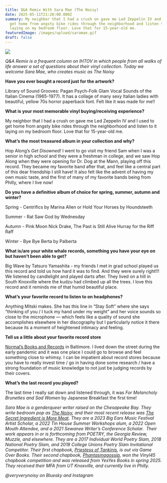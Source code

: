 ```yaml
---
title: Q&A Remix With Sara Mae (The Noisy)
date: 2025-05-11T21:20:00.000Z
summary: My neighbor that I had a crush on gave me Led Zeppelin IV and I used to
  get home from angsty bike rides through the neighborhood and listen to it
  laying on my bedroom floor. Love that for 15-year-old me. 
featuredImage: /images/upload/saramae.gif
draft: false
---
```

![](/images/upload/saramae.gif)

*Q&A Remix is a frequent column on IHTOV in which people from all
 walks of life answer a set of questions about their vinyl collection. 
Today we welcome Sara Mae, who creates music as The Noisy*



**Have you ever bought a record just for the artwork?** 

Library of Sound Grooves: Pagan Psych-Folk Glam Vocal Sounds of the Italian Cinema (1965-1977). It has a collage of many sexy Italian ladies with beautiful, yellow 70s horror paperback font. Felt like it was made for me!!

**What is your most memorable vinyl buying/receiving experience?** 

My neighbor that I had a crush on gave me Led Zeppelin IV and I used to get home from angsty bike rides through the neighborhood and listen to it laying on my bedroom floor. Love that for 15-year-old me. 

**What’s the most treasured album in your collection and why?** 

Hop Along’s *Get Disowned!* I went to go visit my friend Sam when I was a senior in high school and they were a freshman in college, and we saw Hop Along when they were opening for Dr. Dog at the Mann, playing off this record. They became my favorite band after that, and feel like a central part of this dear friendship I still have! It also felt like the advent of having my own music taste, and the first of many of my favorite bands being from Philly, where I live now!

**Do you have a definitive album of choice for spring, summer, autumn and winter?**

Spring - Centrifics by Marina Allen or Hold Your Horses by Houndsteeth

Summer - Rat Saw God by Wednesday

Autumn - Pink Moon Nick Drake, The Past is Still Alive Hurray for the Riff Raff

Winter - Bye Bye Berta by Palberta

**What is/are your white whale records, something you have your eye on but haven’t been able to get?**

Big Wave by Tatsuro Yamashita - my friends I met in grad school played us this record and told us how hard it was to find. And they were surely right!!! We listened by candlelight and played darts after. They lived on a hill in South Knoxville where the kudzu had climbed up all the trees. I love this record and it reminds me of that humid beautiful place. 

**What’s your favorite record to listen to on headphones?**

Anything Mitski makes. She has this line in “Stay Soft” where she says “thinking of you / I tuck my hand under my weight” and her voice sounds so close to the microphone — which feels like a quality of sound she accomplishes elsewhere in her discography but I particularly notice it there because its a moment of heightened intimacy and feeling. 

**Tell us a little about your favorite record store**

[Normal’s Books and Records](https://www.normals.com/) in Baltimore. I lived down the street during the early pandemic and it was one place I could go to browse and feel something close to whimsy. I can be impatient about record stores because you have to really invest time / go in having done some research / have a strong foundation of music knowledge to not just be judging records by their covers. 

**What’s the last record you played?**

The last time I really sat down and listened through, it was *For Melancholy Brunettes and Sad Women* by Japanese Breakfast the first time! 

*Sara Mae is a genderqueer writer raised on the Chesapeake Bay. They write bedroom pop as [The Noisy](https://veryverynoisy.squarespace.com), and their most recent release was [The Secret Ingredient is More Meat](https://thenoisy.bandcamp.com/album/the-secret-ingredient-is-more-meat). They are a 2023 Big Ears Music Festival Artist Scholar, a 2022 Tin House Summer Workshops alum, a 2022 Open Mouth Attendee, and a 2021 Sewanee Writer’s Conference Scholar.  Their work appears in or is forthcoming from POETRY, the Georgia Review, Muzzle, and elsewhere. They are a 2017 Individual World Poetry Slam, 2018 National Poetry Slam, and 2018 College Unions Poetry Slam Invitational Competitor. Their first chapbook, [Priestess of Tankinis](https://www.gameoverbooks.com/store/p/priestess-of-tankinis), is out via Game Over Books. Their second chapbook, [Phantasmagossip](https://www.yesyesbooks.com/product-page/phantasmagossip), won the Vinyl45 chapbook competition and was released from YesYes Books in spring 2025. They received their MFA from UT Knoxville, and currently live in Philly.*

*@veryverynoisy on Bluesky and Instagram*
